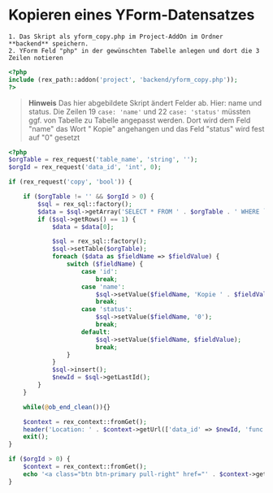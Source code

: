 # Kopieren eines YForm-Datensatzes

    1. Das Skript als yform_copy.php im Project-AddOn im Ordner **backend** speichern.
    2. YForm Feld "php" in der gewünschten Tabelle anlegen und dort die 3 Zeilen notieren 

```php
<?php
include (rex_path::addon('project', 'backend/yform_copy.php'));
?>
```

> **Hinweis** 
Das hier abgebildete Skript ändert Felder ab. Hier: name und status. 
Die Zeilen 19 `case: 'name'` und 22 `case: 'status'` müssten ggf. von Tabelle zu Tabelle angepasst werden. Dort wird dem Feld "name" das Wort " Kopie" angehangen und das Feld "status" wird fest auf "0" gesetzt

```php
<?php
$orgTable = rex_request('table_name', 'string', '');
$orgId = rex_request('data_id', 'int', 0);

if (rex_request('copy', 'bool')) {

    if ($orgTable != '' && $orgId > 0) {
        $sql = rex_sql::factory();
        $data = $sql->getArray('SELECT * FROM ' . $orgTable . ' WHERE `id` = :id', ['id' => $orgId]);
        if ($sql->getRows() == 1) {
            $data = $data[0];

            $sql = rex_sql::factory();
            $sql->setTable($orgTable);
            foreach ($data as $fieldName => $fieldValue) {
                switch ($fieldName) {
                    case 'id':
                        break;
                    case 'name':
                        $sql->setValue($fieldName, 'Kopie ' . $fieldValue);
                        break;
                    case 'status':
                        $sql->setValue($fieldName, '0');
                        break;
                    default:
                        $sql->setValue($fieldName, $fieldValue);
                        break;
                }
            }
            $sql->insert();
            $newId = $sql->getLastId();
        }
    }

    while(@ob_end_clean()){}

    $context = rex_context::fromGet();
    header('Location: ' . $context->getUrl(['data_id' => $newId, 'func' => 'edit', 'copy' => 0], false));
    exit();
}

if ($orgId > 0) {
    $context = rex_context::fromGet();
    echo '<a class="btn btn-primary pull-right" href="' . $context->getUrl(['copy' => 1]) . '">Datensatz kopieren</a>';
}

```
